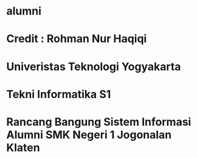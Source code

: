 # alumni
# Credit : Rohman Nur Haqiqi
# Univeristas Teknologi Yogyakarta
# Tekni Informatika S1
# Rancang Bangung Sistem Informasi Alumni SMK Negeri 1 Jogonalan Klaten

